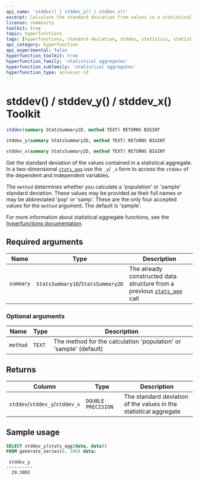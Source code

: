 ```yaml
---
api_name: 'stddev() | stddev_y() | stddev_x()'
excerpt: Calculate the standard deviation from values in a statistical aggregate
license: community
toolkit: true
topic: hyperfunctions
tags: [hyperfunctions, standard deviation, stddev, statistics, statistical aggregates, StatsSummary]
api_category: hyperfunction
api_experimental: false
hyperfunction_toolkit: true
hyperfunction_family: 'statistical aggregates'
hyperfunction_subfamily: 'statistical aggregates'
hyperfunction_type: accessor-1d
---
```


# stddev() / stddev_y() / stddev_x() <tag type="toolkit">Toolkit</tag>

```SQL
stddev(summary StatsSummary1D, method TEXT) RETURNS BIGINT
```
```SQL
stddev_y(summary StatsSummary2D, method TEXT) RETURNS BIGINT
```
```SQL
stddev_x(summary StatsSummary2D, method TEXT) RETURNS BIGINT
```

Get the standard deviation of the values contained in a statistical aggregate.
In a two-dimensional [`stats_agg`][stats-agg] use the `_y`/ `_x` form to access the 
`stddev` of the dependent and independent variables. 

The `method` determines whether you calculate a 'population' or 'sample' standard deviation. 
These values may be provided as their full names or may be abbreviated 'pop' or 'samp'. These
are the only four accepted values for the `method` argument. The default is 'sample'.

For more information about statistical aggregate functions, see the
[hyperfunctions documentation][hyperfunctions-stats-agg].

## Required arguments

|Name|Type|Description|
|-|-|-|
|`summary`|`StatsSummary1D`/`StatsSummary2D`|The already constructed data structure from a previous [`stats_agg`][stats-agg] call|

### Optional arguments

|Name|Type|Description|
|-|-|-|
|`method`|`TEXT`|The method for the calculation 'population' or 'sample' (default)|

## Returns

|Column|Type|Description|
|-|-|-|
|`stddev`/`stddev_y`/`stddev_x`|`DOUBLE PRECISION`|The standard deviation of the values in the statistical aggregate|

## Sample usage

```SQL
SELECT stddev_y(stats_agg(data, data))
FROM generate_series(0, 100) data;
```
```output
 stddev_y 
----------
  29.3002
```


[hyperfunctions-stats-agg]: timescaledb/:currentVersion:/how-to-guides/hyperfunctions/stats-aggs/
[stats-agg]:/hyperfunctions/stats_aggs/stats_agg/
